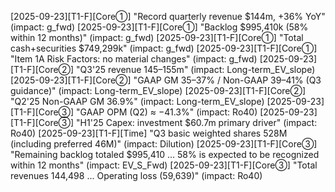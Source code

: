 [2025-09-23][T1-F][Core①] "Record quarterly revenue $144m, +36% YoY" (impact: g_fwd) <SEC>
[2025-09-23][T1-F][Core①] "Backlog $995,410k (58% within 12 months)" (impact: g_fwd) <SEC>
[2025-09-23][T1-F][Core①] "Total cash+securities $749,299k" (impact: g_fwd) <SEC>
[2025-09-23][T1-F][Core①] "Item 1A Risk Factors: no material changes" (impact: g_fwd) <SEC>
[2025-09-23][T1-F][Core②] "Q3'25 revenue $145–$155m" (impact: Long-term_EV_slope) <SEC>
[2025-09-23][T1-F][Core②] "GAAP GM 35–37% / Non-GAAP 39–41% (Q3 guidance)" (impact: Long-term_EV_slope) <SEC>
[2025-09-23][T1-F][Core②] "Q2'25 Non-GAAP GM 36.9%" (impact: Long-term_EV_slope) <SEC>
[2025-09-23][T1-F][Core③] "GAAP OPM (Q2) ≈ −41.3%" (impact: Ro40) <SEC>
[2025-09-23][T1-F][Core③] "H1'25 Capex: investment $60.7m primary driver" (impact: Ro40) <SEC>
[2025-09-23][T1-F][Time] "Q3 basic weighted shares 528M (including preferred 46M)" (impact: Dilution) <SEC>
[2025-09-23][T1-F][Core③] "Remaining backlog totaled $995,410 ... 58% is expected to be recognized within 12 months" (impact: EV_S_Fwd) <SEC>
[2025-09-23][T1-F][Core③] "Total revenues 144,498 ... Operating loss (59,639)" (impact: Ro40) <SEC>